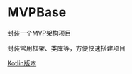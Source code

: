 # MVPBase
封装一个MVP架构项目

封装常用框架、类库等，方便快速搭建项目

[Kotlin版本](https://github.com/lichenming0516/MVPBase/tree/kotlin)


